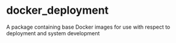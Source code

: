 # docker_deployment
A package containing base Docker images for use with respect to deployment and system development
